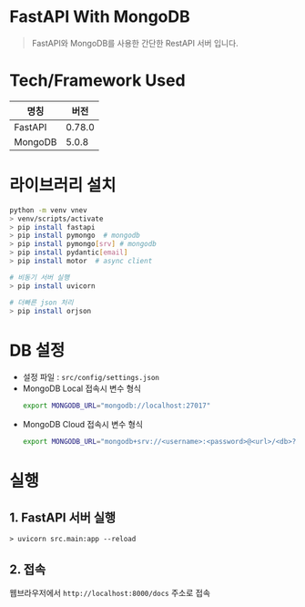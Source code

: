# FastAPI With MongoDB

> FastAPI와 MongoDB를 사용한 간단한 RestAPI 서버 입니다.


# Tech/Framework Used

|명칭       |버전   |
|---        |---    |
|FastAPI    |0.78.0 |
|MongoDB    |5.0.8  |


# 라이브러리 설치

```bash
python -m venv vnev
> venv/scripts/activate
> pip install fastapi
> pip install pymongo  # mongodb
> pip install pymongo[srv] # mongodb
> pip install pydantic[email]
> pip install motor  # async client

# 비동기 서버 실행
> pip install uvicorn

# 더빠른 json 처리
> pip install orjson
```


# DB 설정

- 설정 파일 : `src/config/settings.json`
- MongoDB Local 접속시 변수 형식
    ```bash
    export MONGODB_URL="mongodb://localhost:27017"
    ```
- MongoDB Cloud 접속시 변수 형식
    ```bash
    export MONGODB_URL="mongodb+srv://<username>:<password>@<url>/<db>?retryWrites=true&w=majority"
    ```


# 실행

## 1. FastAPI 서버 실행

```
> uvicorn src.main:app --reload
```

## 2. 접속

웹브라우저에서 `http://localhost:8000/docs` 주소로 접속
